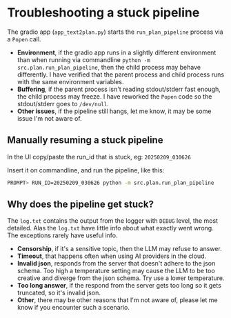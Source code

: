 # Troubleshooting a stuck pipeline

The gradio app (`app_text2plan.py`) starts the `run_plan_pipeline` process via a `Popen` call. 

- **Environment**, if the gradio app runs in a slightly different environment than when running via commandline `python -m src.plan.run_plan_pipeline`, then the child process may behave differently. I have verified that the parent process and child process runs with the same environment variables.
- **Buffering**, if the parent process isn't reading stdout/stderr fast enough, the child process may freeze. I have reworked the `Popen` code so the stdout/stderr goes to `/dev/null`.
- **Other issues**, if the pipeline still hangs, let me know, it may be some issue I'm not aware of.

## Manually resuming a stuck pipeline

In the UI copy/paste the run_id that is stuck, eg: `20250209_030626`

Insert it on commandline, and run the pipeline, like this:

```bash
PROMPT> RUN_ID=20250209_030626 python -m src.plan.run_plan_pipeline
```

## Why does the pipeline get stuck?

The `log.txt` contains the output from the logger with `DEBUG` level, the most detailed.
Alas the `log.txt` have little info about what exactly went wrong. 
The exceptions rarely have useful info.

- **Censorship**, if it's a sensitive topic, then the LLM may refuse to answer.
- **Timeout**, that happens often when using AI providers in the cloud.
- **Invalid json**, responds from the server that doesn't adhere to the json schema. Too high a temperature setting may cause the LLM to be too creative and diverge from the json schema. Try use a lower temperature.
- **Too long answer**, if the respond from the server gets too long so it gets truncated, so it's invalid json.
- **Other**, there may be other reasons that I'm not aware of, please let me know if you encounter such a scenario.
